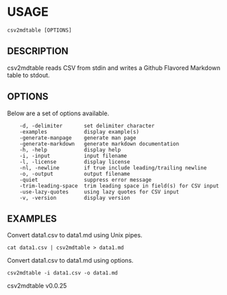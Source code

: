 
# USAGE

	csv2mdtable [OPTIONS]

## DESCRIPTION


csv2mdtable reads CSV from stdin and writes a Github Flavored Markdown
table to stdout.


## OPTIONS

Below are a set of options available.

```
    -d, -delimiter       set delimiter character
    -examples            display example(s)
    -generate-manpage    generate man page
    -generate-markdown   generate markdown documentation
    -h, -help            display help
    -i, -input           input filename
    -l, -license         display license
    -nl, -newline        if true include leading/trailing newline
    -o, -output          output filename
    -quiet               suppress error message
    -trim-leading-space  trim leading space in field(s) for CSV input
    -use-lazy-quotes     using lazy quotes for CSV input
    -v, -version         display version
```


## EXAMPLES


Convert data1.csv to data1.md using Unix pipes.

    cat data1.csv | csv2mdtable > data1.md

Convert data1.csv to data1.md using options.

    csv2mdtable -i data1.csv -o data1.md


csv2mdtable v0.0.25
